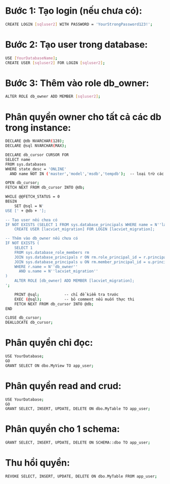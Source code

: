 # Bước 1: Tạo login (nếu chưa có):
```bash
CREATE LOGIN [sqluser2] WITH PASSWORD = 'YourStrongPassword123!';
```
# Bước 2: Tạo user trong database:
```bash
USE [YourDatabaseName];
CREATE USER [sqluser2] FOR LOGIN [sqluser2];
```

# Bước 3: Thêm vào role db_owner:
```bash
ALTER ROLE db_owner ADD MEMBER [sqluser2];
```
# Phân quyền owner cho tất cả các db trong instance:
```bash
DECLARE @db NVARCHAR(128);
DECLARE @sql NVARCHAR(MAX);

DECLARE db_cursor CURSOR FOR
SELECT name
FROM sys.databases
WHERE state_desc = 'ONLINE'
  AND name NOT IN ('master','model','msdb','tempdb');  -- loại trừ các db hệ thống

OPEN db_cursor;
FETCH NEXT FROM db_cursor INTO @db;

WHILE @@FETCH_STATUS = 0
BEGIN
    SET @sql = N'
USE [' + @db + '];

-- Tạo user nếu chưa có
IF NOT EXISTS (SELECT 1 FROM sys.database_principals WHERE name = N''lacviet_migration'')
    CREATE USER [lacviet_migration] FOR LOGIN [lacviet_migration];

-- Thêm vào db_owner nếu chưa có
IF NOT EXISTS (
    SELECT 1
    FROM sys.database_role_members rm
    JOIN sys.database_principals r ON rm.role_principal_id = r.principal_id
    JOIN sys.database_principals u ON rm.member_principal_id = u.principal_id
    WHERE r.name = N''db_owner''
      AND u.name = N''lacviet_migration''
)
    ALTER ROLE [db_owner] ADD MEMBER [lacviet_migration];
';

    PRINT @sql;           -- chỉ để kiểm tra trước
    EXEC (@sql);          -- bỏ comment nếu muốn thực thi
    FETCH NEXT FROM db_cursor INTO @db;
END

CLOSE db_cursor;
DEALLOCATE db_cursor;
```

# Phân quyền chỉ đọc:
```bash
USE YourDatabase;
GO
GRANT SELECT ON dbo.MyView TO app_user;
```

# Phân quyền read and crud:
```bash
USE YourDatabase;
GO
GRANT SELECT, INSERT, UPDATE, DELETE ON dbo.MyTable TO app_user;
```

# Phân quyền cho 1 schema:
```bash
GRANT SELECT, INSERT, UPDATE, DELETE ON SCHEMA::dbo TO app_user;
```

# Thu hồi quyền:
```bash
REVOKE SELECT, INSERT, UPDATE, DELETE ON dbo.MyTable FROM app_user;
```
